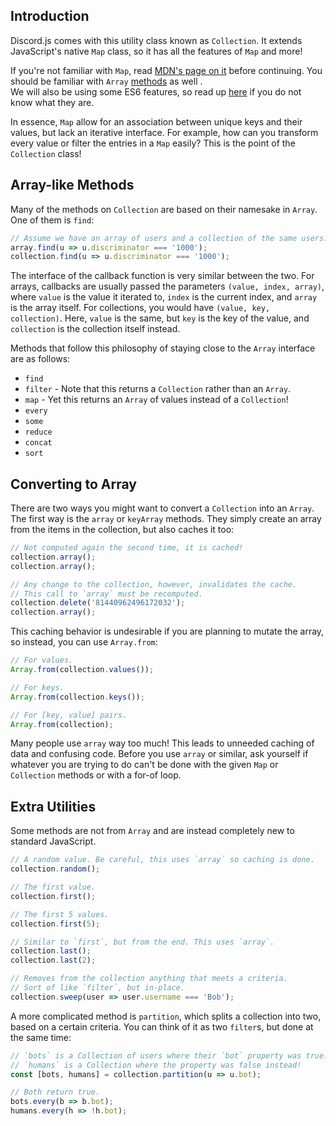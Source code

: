 ## Introduction

Discord.js comes with this utility class known as `Collection`.
It extends JavaScript's native `Map` class, so it has all the features of `Map` and more!  

<warning>If you're not familiar with `Map`, read [MDN's page on it](https://developer.mozilla.org/en-US/docs/Web/JavaScript/Reference/Global_Objects/Map)
before continuing. You should be familiar with `Array` [methods](https://developer.mozilla.org/en-US/docs/Web/JavaScript/Reference/Global_Objects/Array) as well    .  
We will also be using some ES6 features, so read up [here](/additional-info/es6-syntax) if you do not know what they are.</warning>

In essence, `Map` allow for an association between unique keys and their values, but lack an iterative interface.
For example, how can you transform every value or filter the entries in a `Map` easily?
This is the point of the `Collection` class!

## Array-like Methods

Many of the methods on `Collection` are based on their namesake in `Array`. One of them is `find`:

```js
// Assume we have an array of users and a collection of the same users.
array.find(u => u.discriminator === '1000');
collection.find(u => u.discriminator === '1000');
```

The interface of the callback function is very similar between the two.
For arrays, callbacks are usually passed the parameters `(value, index, array)`, where `value` is the value it iterated to,
`index` is the current index, and `array` is the array itself. For collections, you would have `(value, key, collection)`.
Here, `value` is the same, but `key` is the key of the value, and `collection` is the collection itself instead.  

Methods that follow this philosophy of staying close to the `Array` interface are as follows:

- `find`
- `filter` - Note that this returns a `Collection` rather than an `Array`.
- `map` - Yet this returns an `Array` of values instead of a `Collection`!
- `every`
- `some`
- `reduce`
- `concat`
- `sort`

## Converting to Array

There are two ways you might want to convert a `Collection` into an `Array`. The first way is the `array` or `keyArray` methods.
They simply create an array from the items in the collection, but also caches it too:

```js
// Not computed again the second time, it is cached!
collection.array();
collection.array();

// Any change to the collection, however, invalidates the cache.
// This call to `array` must be recomputed.
collection.delete('81440962496172032');
collection.array();
```

This caching behavior is undesirable if you are planning to mutate the array, so instead, you can use `Array.from`:

```js
// For values.
Array.from(collection.values());

// For keys.
Array.from(collection.keys());

// For [key, value] pairs.
Array.from(collection);
```

<warning>Many people use `array` way too much! This leads to unneeded caching of data and confusing code.
Before you use `array` or similar, ask yourself if whatever you are trying to do can't be done with the given
`Map` or `Collection` methods or with a for-of loop.</warning>

## Extra Utilities

Some methods are not from `Array` and are instead completely new to standard JavaScript.

```js
// A random value. Be careful, this uses `array` so caching is done.
collection.random();

// The first value.
collection.first();

// The first 5 values.
collection.first(5);

// Similar to `first`, but from the end. This uses `array`.
collection.last();
collection.last(2);

// Removes from the collection anything that meets a criteria.
// Sort of like `filter`, but in-place.
collection.sweep(user => user.username === 'Bob');
```

A more complicated method is `partition`, which splits a collection into two, based on a certain criteria.
You can think of it as two `filter`s, but done at the same time:

```js
// `bots` is a Collection of users where their `bot` property was true.
// `humans` is a Collection where the property was false instead!
const [bots, humans] = collection.partition(u => u.bot);

// Both return true.
bots.every(b => b.bot);
humans.every(h => !h.bot);
```
